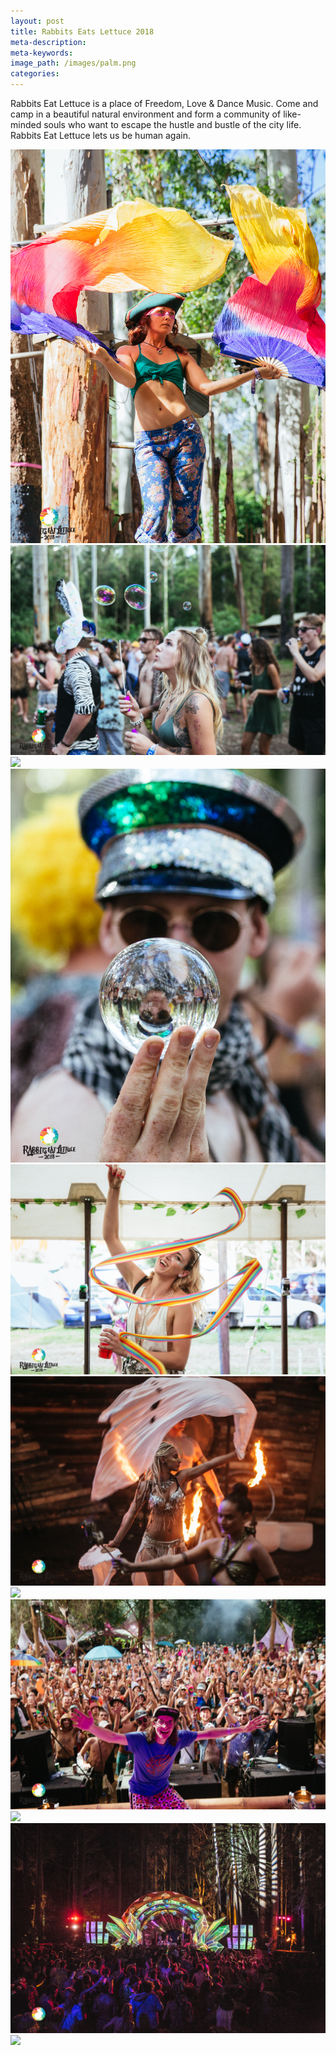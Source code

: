 ```yaml
---
layout: post
title: Rabbits Eats Lettuce 2018
meta-description:
meta-keywords:
image_path: /images/palm.png
categories:
---
```


Rabbits Eat Lettuce is a place of Freedom, Love & Dance Music. Come and camp in a beautiful natural environment and form a community of like-minded souls who want to escape the hustle and bustle of the city life. Rabbits Eat Lettuce lets us be human again.&nbsp;

![](/uploads/-y4a4991.jpg) ![](/uploads/-y4a5171.jpg) ![](blob:https://app.cloudcannon.com/cfb441c5-d159-46bb-b7ff-79bde6973fb2) ![](/uploads/-y4a9673.jpg) ![](/uploads/-y4a5322.jpg) ![](/uploads/-y4a5568.jpg) ![](blob:https://app.cloudcannon.com/a6e1ef73-55a6-40d1-9910-3482982c559c) ![](/uploads/-y4a7268.jpg) ![](blob:https://app.cloudcannon.com/bdf7cfe9-c6ec-4fff-9836-8ee4ad3d7a36) ![](/uploads/-y4a7842.jpg) ![](blob:https://app.cloudcannon.com/ca357a1c-986e-4fe8-a208-155efc716519)